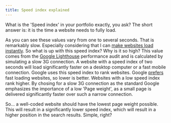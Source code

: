 ```yaml
---
title: Speed index explained
---
```


What is the 'Speed index' in your portfolio exactly, you ask? The short answer is: it is the time a website needs to fully load.

As you can see these values vary from one to several seconds. That is remarkably slow. Especially considering that I can [make websites load instantly](/blog/websites-that-load-instantly). So what is up with this speed index? Why is it so high? This value comes from the [Google Lighthouse](/blog/google-lighthouse-score/) performance audit and is calculated by simulating a slow 3G connection. A website with a speed index of two seconds will load significantly faster on a desktop computer or a fast mobile connection. Google uses this speed index to rank websites. Google [prefers](https://webmasters.googleblog.com/2018/01/using-page-speed-in-mobile-search.html?m=1) fast loading websites, so lower is better. Websites with a low speed index rank higher. By chosing for a slow 3G connection as the standard Google emphasizes the importance of a low 'Page weight', as a small page is delivered significantly faster over such a narrow connection.

So... a well-coded website should have the lowest page weight possible. This will result in a significantly lower speed index, which will result in a higher position in the search results. Simple, right?